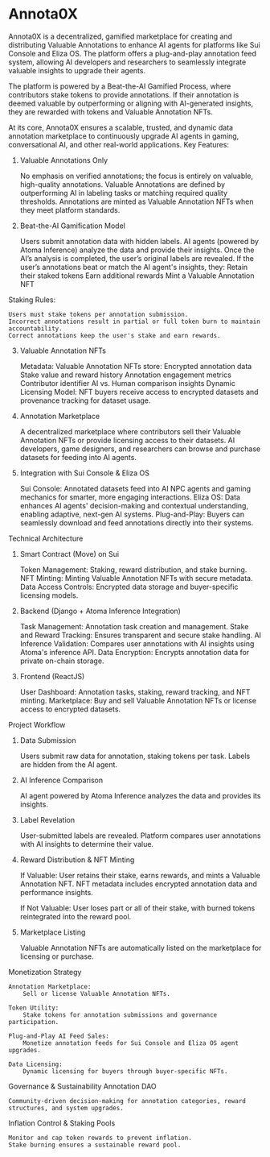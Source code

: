# Annota0X
Annota0X is a decentralized, gamified marketplace for creating and distributing Valuable Annotations to enhance AI agents for platforms like Sui Console and Eliza OS. The platform offers a plug-and-play annotation feed system, allowing AI developers and researchers to seamlessly integrate valuable insights to upgrade their agents.

The platform is powered by a Beat-the-AI Gamified Process, where contributors stake tokens to provide annotations. If their annotation is deemed valuable by outperforming or aligning with AI-generated insights, they are rewarded with tokens and Valuable Annotation NFTs.

At its core, Annota0X ensures a scalable, trusted, and dynamic data annotation marketplace to continuously upgrade AI agents in gaming, conversational AI, and other real-world applications.
Key Features:
1. Valuable Annotations Only

    No emphasis on verified annotations; the focus is entirely on valuable, high-quality annotations.
    Valuable Annotations are defined by outperforming AI in labeling tasks or matching required quality thresholds.
    Annotations are minted as Valuable Annotation NFTs when they meet platform standards.

2. Beat-the-AI Gamification Model

    Users submit annotation data with hidden labels.
    AI agents (powered by Atoma Inference) analyze the data and provide their insights.
    Once the AI’s analysis is completed, the user’s original labels are revealed.
    If the user’s annotations beat or match the AI agent's insights, they:
        Retain their staked tokens
        Earn additional rewards
        Mint a Valuable Annotation NFT

Staking Rules:

    Users must stake tokens per annotation submission.
    Incorrect annotations result in partial or full token burn to maintain accountability.
    Correct annotations keep the user's stake and earn rewards.

3. Valuable Annotation NFTs

    Metadata: Valuable Annotation NFTs store:
        Encrypted annotation data
        Stake value and reward history
        Annotation engagement metrics
        Contributor identifier
        AI vs. Human comparison insights
    Dynamic Licensing Model: NFT buyers receive access to encrypted datasets and provenance tracking for dataset usage.

4. Annotation Marketplace

    A decentralized marketplace where contributors sell their Valuable Annotation NFTs or provide licensing access to their datasets.
    AI developers, game designers, and researchers can browse and purchase datasets for feeding into AI agents.

5. Integration with Sui Console & Eliza OS

    Sui Console: Annotated datasets feed into AI NPC agents and gaming mechanics for smarter, more engaging interactions.
    Eliza OS: Data enhances AI agents' decision-making and contextual understanding, enabling adaptive, next-gen AI systems.
    Plug-and-Play: Buyers can seamlessly download and feed annotations directly into their systems.

Technical Architecture
1. Smart Contract (Move) on Sui

    Token Management: Staking, reward distribution, and stake burning.
    NFT Minting: Minting Valuable Annotation NFTs with secure metadata.
    Data Access Controls: Encrypted data storage and buyer-specific licensing models.

2. Backend (Django + Atoma Inference Integration)

    Task Management: Annotation task creation and management.
    Stake and Reward Tracking: Ensures transparent and secure stake handling.
    AI Inference Validation: Compares user annotations with AI insights using Atoma's inference API.
    Data Encryption: Encrypts annotation data for private on-chain storage.

3. Frontend (ReactJS)

    User Dashboard: Annotation tasks, staking, reward tracking, and NFT minting.
    Marketplace: Buy and sell Valuable Annotation NFTs or license access to encrypted datasets.

Project Workflow
1. Data Submission

    Users submit raw data for annotation, staking tokens per task.
    Labels are hidden from the AI agent.

2. AI Inference Comparison

    AI agent powered by Atoma Inference analyzes the data and provides its insights.

3. Label Revelation

    User-submitted labels are revealed.
    Platform compares user annotations with AI insights to determine their value.

4. Reward Distribution & NFT Minting

    If Valuable:
        User retains their stake, earns rewards, and mints a Valuable Annotation NFT.
        NFT metadata includes encrypted annotation data and performance insights.

    If Not Valuable:
        User loses part or all of their stake, with burned tokens reintegrated into the reward pool.

5. Marketplace Listing

    Valuable Annotation NFTs are automatically listed on the marketplace for licensing or purchase.

Monetization Strategy

    Annotation Marketplace:
        Sell or license Valuable Annotation NFTs.

    Token Utility:
        Stake tokens for annotation submissions and governance participation.

    Plug-and-Play AI Feed Sales:
        Monetize annotation feeds for Sui Console and Eliza OS agent upgrades.

    Data Licensing:
        Dynamic licensing for buyers through buyer-specific NFTs.

Governance & Sustainability
Annotation DAO

    Community-driven decision-making for annotation categories, reward structures, and system upgrades.

Inflation Control & Staking Pools

    Monitor and cap token rewards to prevent inflation.
    Stake burning ensures a sustainable reward pool.

